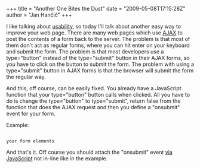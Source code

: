 +++
title = "Another One Bites the Dust"
date = "2009-05-08T17:15:28Z"
author = "Jan Hančič"
+++

I like talking about [usability](/lazy-days/), so today I'll talk about another easy way to improve your web page. There are many web pages which use [AJAX](http://en.wikipedia.org/wiki/Ajax_(programming)) to post the contents of a form back to the server. The problem is that most of them don't act as regular forms, where you can hit enter on your keyboard and submit the form.
The problem is that most developers use a type="button" instead of the type="submit" button in their AJAX forms, so you have to click on the button to submit the form. The problem with using a type="submit" button in AJAX forms is that the browser will submit the form the regular way.

And this, off course, can be easily fixed. You already have a JavaScript function that your type="button" button calls when clicked. All you have to do is change the type="button" to type="submit", return false from the function that does the AJAX request and then you define a "onsubmit" event for your form.

Example:

```

your form elements

```

And that's it. Off course you should attach the "onsubmit" event [via JavaScript](http://www.google.com/search?q=binding+events+javascript) not in-line like in the example.
